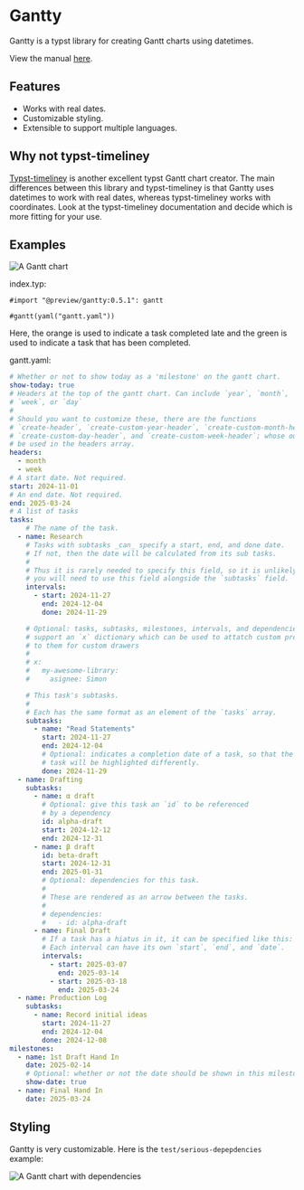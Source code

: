 # Gantty

Gantty is a typst library for creating Gantt charts using datetimes.

View the manual [here](https://john_t.gitlab.io/typst-gantty/manual.pdf).

## Features

- Works with real dates.
- Customizable styling.
- Extensible to support multiple languages.

## Why not typst-timeliney

[Typst-timeliney](https://typst.app/universe/package/timeliney) is another
excellent typst Gantt chart creator. The main differences between this library
and typst-timeliney is that Gantty uses datetimes to work with real dates,
whereas typst-timeliney works with coordinates. Look at the typst-timeliney
documentation and decide which is more fitting for your use.

## Examples

![A Gantt chart](https://gitlab.com/john_t/typst-gantty/-/raw/master/example/gantt.svg)

index.typ:

```typst
#import "@preview/gantty:0.5.1": gantt

#gantt(yaml("gantt.yaml"))
```

Here, the orange is used to indicate a task completed late and the green is used
to indicate a task that has been completed.

gantt.yaml:

```yaml
# Whether or not to show today as a 'milestone' on the gantt chart.
show-today: true
# Headers at the top of the gantt chart. Can include `year`, `month`,
# `week`, or `day`
#
# Should you want to customize these, there are the functions
# `create-header`, `create-custom-year-header`, `create-custom-month-header`,
# `create-custom-day-header`, and `create-custom-week-header`; whose outputs can
# be used in the headers array.
headers:
  - month
  - week
# A start date. Not required.
start: 2024-11-01
# An end date. Not required.
end: 2025-03-24
# A list of tasks
tasks:
    # The name of the task.
  - name: Research
    # Tasks with subtasks _can_ specify a start, end, and done date.
    # If not, then the date will be calculated from its sub tasks.
    #
    # Thus it is rarely needed to specify this field, so it is unlikely
    # you will need to use this field alongside the `subtasks` field.
    intervals:
      - start: 2024-11-27
        end: 2024-12-04
        done: 2024-11-29

    # Optional: tasks, subtasks, milestones, intervals, and dependencies all
    # support an `x` dictionary which can be used to attatch custom properties
    # to them for custom drawers
    #
    # x:
    #   my-awesome-library:
    #     asignee: Simon

    # This task's subtasks.
    #
    # Each has the same format as an element of the `tasks` array.
    subtasks:
      - name: "Read Statements"
        start: 2024-11-27
        end: 2024-12-04
        # Optional: indicates a completion date of a task, so that the
        # task will be highlighted differently.
        done: 2024-11-29
  - name: Drafting
    subtasks:
      - name: α draft
        # Optional: give this task an `id` to be referenced
        # by a dependency
        id: alpha-draft
        start: 2024-12-12
        end: 2024-12-31
      - name: β draft
        id: beta-draft
        start: 2024-12-31
        end: 2025-01-31
        # Optional: dependencies for this task.
        # 
        # These are rendered as an arrow between the tasks.
        # 
        # dependencies:
        #   - id: alpha-draft
      - name: Final Draft
        # If a task has a hiatus in it, it can be specified like this:
        # Each interval can have its own `start`, `end`, and `date`.
        intervals:
          - start: 2025-03-07
            end: 2025-03-14
          - start: 2025-03-18
            end: 2025-03-24
  - name: Production Log
    subtasks:
      - name: Record initial ideas
        start: 2024-11-27
        end: 2024-12-04
        done: 2024-12-08
milestones:
  - name: 1st Draft Hand In
    date: 2025-02-14
    # Optional: whether or not the date should be shown in this milestone
    show-date: true 
  - name: Final Hand In
    date: 2025-03-24
```

## Styling

Gantty is very customizable. Here is the `test/serious-depepdencies` example:

![A Gantt chart with dependencies](https://gitlab.com/john_t/typst-gantty/-/raw/master/tests/serious-dependencies/ref/1.png)
